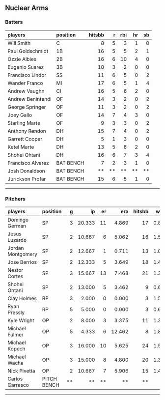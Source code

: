 ## Nuclear Arms

### Batters

 
|players           |position  | hitsbb|  r| rbi| hr| sb| 
|:-----------------|:---------|------:|--:|---:|--:|--:| 
|Will Smith        |C         |      8|  5|   3|  1|  0| 
|Paul Goldschmidt  |1B        |     16|  5|   5|  2|  1| 
|Ozzie Albies      |2B        |     16|  6|  10|  4|  0| 
|Eugenio Suarez    |3B        |     10|  3|   2|  0|  0| 
|Francisco Lindor  |SS        |     11|  6|   5|  0|  2| 
|Wander Franco     |MI        |     17|  6|   5|  1|  4| 
|Andrew Vaughn     |CI        |     16|  5|   6|  2|  0| 
|Andrew Benintendi |OF        |     14|  3|   2|  0|  2| 
|George Springer   |OF        |     11|  3|   2|  0|  2| 
|Joey Gallo        |OF        |     14|  7|   4|  3|  0| 
|Starling Marte    |OF        |      9|  3|   3|  0|  2| 
|Anthony Rendon    |DH        |     15|  7|   4|  0|  2| 
|Garrett Cooper    |DH        |      5|  1|   3|  0|  0| 
|Ketel Marte       |DH        |     13|  5|   6|  2|  0| 
|Shohei Ohtani     |DH        |     16|  6|   7|  3|  4| 
|Francisco Alvarez |BAT BENCH |      7|  2|   3|  1|  0| 
|Josh Donaldson    |BAT BENCH |     **| **|  **| **| **| 
|Jurickson Profar  |BAT BENCH |     15|  6|   5|  1|  0| 


* * *

### Pitchers

 
|players           |position    |  g|     ip| er|    era| hitsbb|  whip| so|  w| sv| 
|:-----------------|:-----------|--:|------:|--:|------:|------:|-----:|--:|--:|--:| 
|Domingo German    |SP          |  3| 20.333| 11|  4.869|     17| 0.836| 20|  1|  0| 
|Jesus Luzardo     |SP          |  2| 10.667|  6|  5.062|     16| 1.500| 12|  0|  0| 
|Jordan Montgomery |SP          |  2| 12.667|  1|  0.711|     13| 1.026| 13|  0|  0| 
|Jose Berrios      |SP          |  2| 12.333|  5|  3.649|     18| 1.459| 13|  1|  0| 
|Nestor Cortes     |SP          |  3| 15.667| 13|  7.468|     21| 1.340| 20|  1|  0| 
|Shohei Ohtani     |SP          |  2| 13.000|  5|  3.462|      9| 0.692| 19|  2|  0| 
|Clay Holmes       |RP          |  3|  2.000|  0|  0.000|      3| 1.500|  3|  0|  0| 
|Ryan Pressly      |RP          |  5|  5.000|  0|  0.000|      3| 0.600|  3|  0|  3| 
|Kyle Wright       |OP          |  2|  8.000|  3|  3.375|     11| 1.375|  8|  0|  0| 
|Michael Fulmer    |OP          |  5|  4.333|  6| 12.462|      8| 1.846|  5|  0|  0| 
|Michael Kopech    |OP          |  3| 16.000| 10|  5.625|     24| 1.500| 20|  0|  0| 
|Michael Wacha     |OP          |  3| 15.000|  8|  4.800|     20| 1.333| 11|  0|  0| 
|Nick Pivetta      |OP          |  2| 10.667|  7|  5.906|     15| 1.406| 12|  1|  0| 
|Carlos Carrasco   |PITCH BENCH | **|     **| **|     **|     **|    **| **| **| **| 


* * *


